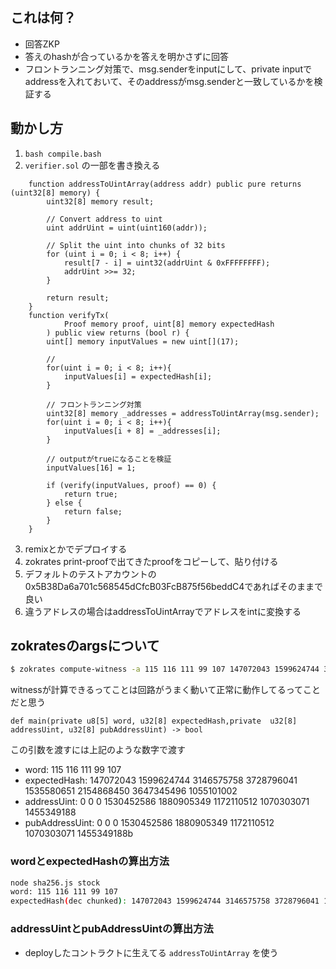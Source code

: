 ## これは何？
- 回答ZKP
- 答えのhashが合っているかを答えを明かさずに回答
- フロントランニング対策で、msg.senderをinputにして、private inputでaddressを入れておいて、そのaddressがmsg.senderと一致しているかを検証する

## 動かし方
1. `bash compile.bash`
2. `verifier.sol` の一部を書き換える
```solidity
    function addressToUintArray(address addr) public pure returns (uint32[8] memory) {
        uint32[8] memory result;

        // Convert address to uint
        uint addrUint = uint(uint160(addr));

        // Split the uint into chunks of 32 bits
        for (uint i = 0; i < 8; i++) {
            result[7 - i] = uint32(addrUint & 0xFFFFFFFF);
            addrUint >>= 32;
        }

        return result;
    }
    function verifyTx(
            Proof memory proof, uint[8] memory expectedHash
        ) public view returns (bool r) {
        uint[] memory inputValues = new uint[](17);
        
        // 
        for(uint i = 0; i < 8; i++){
            inputValues[i] = expectedHash[i];
        }

        // フロントランニング対策
        uint32[8] memory _addresses = addressToUintArray(msg.sender);
        for(uint i = 0; i < 8; i++){
            inputValues[i + 8] = _addresses[i];
        }

        // outputがtrueになることを検証
        inputValues[16] = 1;

        if (verify(inputValues, proof) == 0) {
            return true;
        } else {
            return false;
        }
    }
```
3. remixとかでデプロイする
4. zokrates print-proofで出てきたproofをコピーして、貼り付ける
5. デフォルトのテストアカウントの 0x5B38Da6a701c568545dCfcB03FcB875f56beddC4であればそのままで良い
6. 違うアドレスの場合はaddressToUintArrayでアドレスをintに変換する



## zokratesのargsについて
```bash
$ zokrates compute-witness -a 115 116 111 99 107 147072043 1599624744 3146575758 3728796041 1535580651 2154868450 3647345496 1055101002 0 0 0 1530452586 1880905349 1172110512 1070303071 1455349188 0 0 0 1530452586 1880905349 1172110512 1070303071 1455349188b
```
witnessが計算できるってことは回路がうまく動いて正常に動作してるってことだと思う

`def main(private u8[5] word, u32[8] expectedHash,private  u32[8] addressUint, u32[8] pubAddressUint) -> bool`

この引数を渡すには上記のような数字で渡す

- word: 115 116 111 99 107
- expectedHash: 147072043 1599624744 3146575758 3728796041 1535580651 2154868450 3647345496 1055101002
- addressUint: 0 0 0 1530452586 1880905349 1172110512 1070303071 1455349188
- pubAddressUint: 0 0 0 1530452586 1880905349 1172110512 1070303071 1455349188b


### wordとexpectedHashの算出方法
```bash
node sha256.js stock
word: 115 116 111 99 107
expectedHash(dec chunked): 147072043 1599624744 3146575758 3728796041 1535580651 2154868450 3647345496 1055101002
```


### addressUintとpubAddressUintの算出方法
- deployしたコントラクトに生えてる `addressToUintArray` を使う
